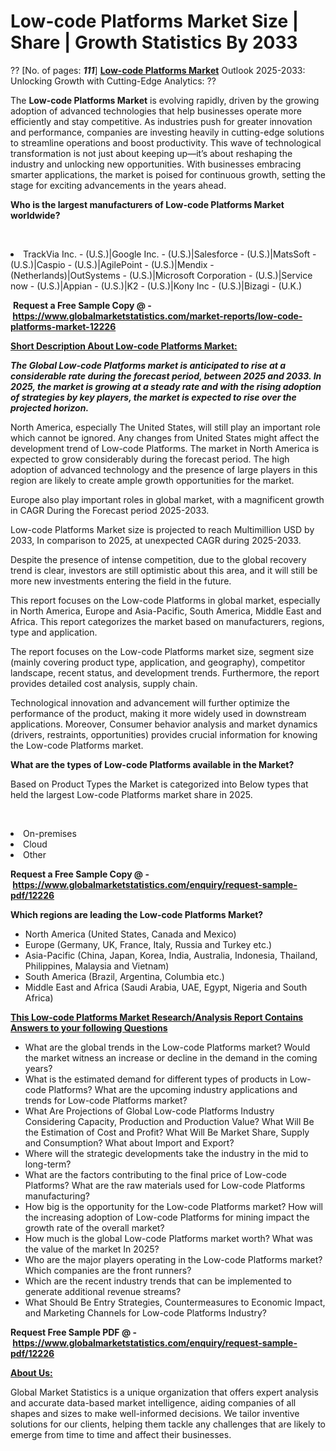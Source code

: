 <H1>Low-code Platforms Market Size | Share | Growth Statistics By 2033</H1><p>?? [No. of pages:&nbsp;<strong><em>111</em></strong>]&nbsp;<strong><a href="https://www.globalmarketstatistics.com/market-reports/low-code-platforms-market-12226">Low-code Platforms&nbsp;Market</a></strong>&nbsp;Outlook 2025-2033: Unlocking Growth with Cutting-Edge Analytics: ??</p><p>The <strong>Low-code Platforms Market</strong> is evolving rapidly, driven by the growing adoption of advanced technologies that help businesses operate more efficiently and stay competitive. As industries push for greater innovation and performance, companies are investing heavily in cutting-edge solutions to streamline operations and boost productivity. This wave of technological transformation is not just about keeping up&mdash;it&rsquo;s about reshaping the industry and unlocking new opportunities. With businesses embracing smarter applications, the market is poised for continuous growth, setting the stage for exciting advancements in the years ahead.</p><p><strong>Who is the largest manufacturers of Low-code Platforms Market worldwide?</strong></p><p>&nbsp;<li>TrackVia Inc. - (U.S.)|Google Inc. - (U.S.)|Salesforce - (U.S.)|MatsSoft - (U.S.)|Caspio - (U.S.)|AgilePoint - (U.S.)|Mendix - (Netherlands)|OutSystems - (U.S.)|Microsoft Corporation - (U.S.)|Service now - (U.S.)|Appian - (U.S.)|K2 - (U.S.)|Kony Inc - (U.S.)|Bizagi - (U.K.)</p><p>&nbsp;<strong>Request a Free Sample Copy @ -&nbsp;<a href="https://www.globalmarketstatistics.com/market-reports/low-code-platforms-market-12226">https://www.globalmarketstatistics.com/market-reports/low-code-platforms-market-12226</a></strong></p><p><strong><u>Short Description About Low-code Platforms Market:</u></strong></p><p><strong><em>The Global Low-code Platforms market is anticipated to rise at a considerable rate during the forecast period, between 2025 and 2033. In 2025, the market is growing at a steady rate and with the rising adoption of strategies by key players, the market is expected to rise over the projected horizon.</em></strong></p><p>North America, especially The United States, will still play an important role which cannot be ignored. Any changes from United States might affect the development trend of Low-code Platforms. The market in North America is expected to grow considerably during the forecast period. The high adoption of advanced technology and the presence of large players in this region are likely to create ample growth opportunities for the market.</p><p>Europe also play important roles in global market, with a magnificent growth in CAGR During the Forecast period 2025-2033.</p><p>Low-code Platforms Market size is projected to reach Multimillion USD by 2033, In comparison to 2025, at unexpected CAGR during 2025-2033.</p><p>Despite the presence of intense competition, due to the global recovery trend is clear, investors are still optimistic about this area, and it will still be more new investments entering the field in the future.</p><p>This report focuses on the Low-code Platforms in global market, especially in North America, Europe and Asia-Pacific, South America, Middle East and Africa. This report categorizes the market based on manufacturers, regions, type and application.</p><p>The report focuses on the Low-code Platforms market size, segment size (mainly covering product type, application, and geography), competitor landscape, recent status, and development trends. Furthermore, the report provides detailed cost analysis, supply chain.</p><p>Technological innovation and advancement will further optimize the performance of the product, making it more widely used in downstream applications. Moreover, Consumer behavior analysis and market dynamics (drivers, restraints, opportunities) provides crucial information for knowing the Low-code Platforms market.</p><p><strong>What are the types of Low-code Platforms available in the Market?</strong></p><p>Based on Product Types the Market is categorized into Below types that held the largest Low-code Platforms market share in 2025.</p><p>&nbsp;<li>On-premises<li> Cloud<li> Other&nbsp;</p><p><strong>Request a Free Sample Copy @ -&nbsp;<a href="https://www.globalmarketstatistics.com/enquiry/request-sample-pdf/12226">https://www.globalmarketstatistics.com/enquiry/request-sample-pdf/12226</a></strong></p><p><strong>Which regions are leading the Low-code Platforms Market?</strong></p><ul><li>North America (United States, Canada and Mexico)</li><li>Europe (Germany, UK, France, Italy, Russia and Turkey etc.)</li><li>Asia-Pacific (China, Japan, Korea, India, Australia, Indonesia, Thailand, Philippines, Malaysia and Vietnam)</li><li>South America (Brazil, Argentina, Columbia etc.)</li><li>Middle East and Africa (Saudi Arabia, UAE, Egypt, Nigeria and South Africa)</li></ul><p><strong><u>This Low-code Platforms Market Research/Analysis Report Contains Answers to your following Questions</u></strong></p><ul><li>What are the global trends in the Low-code Platforms market? Would the market witness an increase or decline in the demand in the coming years?</li><li>What is the estimated demand for different types of products in Low-code Platforms? What are the upcoming industry applications and trends for Low-code Platforms market?</li><li>What Are Projections of Global Low-code Platforms Industry Considering Capacity, Production and Production Value? What Will Be the Estimation of Cost and Profit? What Will Be Market Share, Supply and Consumption? What about Import and Export?</li><li>Where will the strategic developments take the industry in the mid to long-term?</li><li>What are the factors contributing to the final price of Low-code Platforms? What are the raw materials used for Low-code Platforms manufacturing?</li><li>How big is the opportunity for the Low-code Platforms market? How will the increasing adoption of Low-code Platforms for mining impact the growth rate of the overall market?</li><li>How much is the global Low-code Platforms market worth? What was the value of the market In 2025?</li><li>Who are the major players operating in the Low-code Platforms market? Which companies are the front runners?</li><li>Which are the recent industry trends that can be implemented to generate additional revenue streams?</li><li>What Should Be Entry Strategies, Countermeasures to Economic Impact, and Marketing Channels for Low-code Platforms Industry?</li></ul><p><strong>Request Free Sample PDF @ -&nbsp;<a href="https://www.globalmarketstatistics.com/enquiry/request-sample-pdf/12226">https://www.globalmarketstatistics.com/enquiry/request-sample-pdf/12226</a></strong></p><p><strong><u>About Us:</u></strong></p><p>Global Market Statistics&nbsp;is a unique organization that offers expert analysis and accurate data-based market intelligence, aiding companies of all shapes and sizes to make well-informed decisions. We tailor inventive solutions for our clients, helping them tackle any challenges that are likely to emerge from time to time and affect their businesses.</p>

